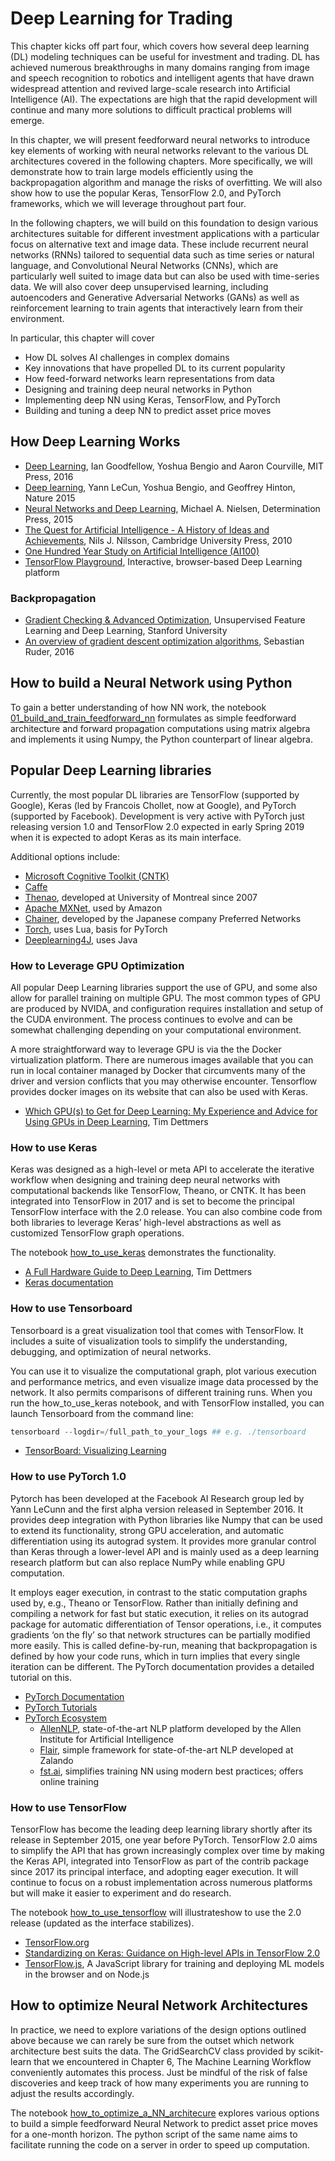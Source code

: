# Deep Learning for Trading

This chapter kicks off part four, which covers how several deep learning (DL) modeling techniques can be useful for investment and trading. DL has achieved numerous breakthroughs in many domains ranging from image and speech recognition to robotics and intelligent agents that have drawn widespread attention and revived large-scale research into Artificial Intelligence (AI). The expectations are high that the rapid development will continue and many more solutions to difficult practical problems will emerge.

In this chapter, we will present feedforward neural networks to introduce key elements of working with neural networks relevant to the various DL architectures covered in the following chapters. More specifically, we will demonstrate how to train large models efficiently using the backpropagation algorithm and manage the risks of overfitting. We will also show how to use the popular Keras, TensorFlow 2.0, and PyTorch frameworks, which we will leverage throughout part four.

In the following chapters, we will build on this foundation to design various architectures suitable for different investment applications with a particular focus on alternative text and image data. These include recurrent neural networks (RNNs) tailored to sequential data such as time series or natural language, and Convolutional Neural Networks (CNNs), which are particularly well suited to image data but can also be used with time-series data. We will also cover deep unsupervised learning, including autoencoders and Generative Adversarial Networks (GANs) as well as reinforcement learning to train agents that interactively learn from their environment.

In particular, this chapter will cover
- How DL solves AI challenges in complex domains
- Key innovations that have propelled DL to its current popularity
- How feed-forward networks learn representations from data
- Designing and training deep neural networks in Python
- Implementing deep NN using Keras, TensorFlow, and PyTorch
- Building and tuning a deep NN to predict asset price moves

## How Deep Learning Works

- [Deep Learning](https://www.deeplearningbook.org/), Ian Goodfellow, Yoshua Bengio and Aaron Courville, MIT Press, 2016
- [Deep learning](https://www.nature.com/articles/nature14539), Yann LeCun, Yoshua Bengio, and Geoffrey Hinton, Nature 2015
- [Neural Networks and Deep Learning](http://neuralnetworksanddeeplearning.com/), Michael A. Nielsen, Determination Press, 2015
- [The Quest for Artificial Intelligence - A History of Ideas and Achievements](https://ai.stanford.edu/~nilsson/QAI/qai.pdf), Nils J. Nilsson, Cambridge University Press, 2010
- [One Hundred Year Study on Artificial Intelligence (AI100)](https://ai100.stanford.edu/)
- [TensorFlow Playground](http://playground.tensorflow.org/#activation=tanh&batchSize=10&dataset=circle&regDataset=reg-plane&learningRate=0.03&regularizationRate=0&noise=0&networkShape=4,2&seed=0.71056&showTestData=false&discretize=false&percTrainData=50&x=true&y=true&xTimesY=false&xSquared=false&ySquared=false&cosX=false&sinX=false&cosY=false&sinY=false&collectStats=false&problem=classification&initZero=false&hideText=false), Interactive, browser-based Deep Learning platform


### Backpropagation

- [Gradient Checking & Advanced Optimization](http://ufldl.stanford.edu/wiki/index.php/Gradient_checking_and_advanced_optimization), Unsupervised Feature Learning and Deep Learning, Stanford University
- [An overview of gradient descent optimization algorithms](http://ruder.io/optimizing-gradient-descent/index.html#momentum), Sebastian Ruder, 2016

## How to build a Neural Network using Python

To gain a better understanding of how NN work, the notebook [01_build_and_train_feedforward_nn](build_and_train_feedforward_nn.ipynb) formulates as simple feedforward architecture and forward propagation computations using matrix algebra and implements it using Numpy, the Python counterpart of linear algebra.


## Popular Deep Learning libraries

Currently, the most popular DL libraries are TensorFlow (supported by Google), Keras (led by Francois Chollet, now at Google), and PyTorch (supported by Facebook). Development is very active with PyTorch just releasing version 1.0 and TensorFlow 2.0 expected in early Spring 2019 when it is expected to adopt Keras as its main interface.

Additional options include:

- [Microsoft Cognitive Toolkit (CNTK)](https://github.com/Microsoft/CNTK)
- [Caffe](http://caffe.berkeleyvision.org/)
- [Thenao](http://www.deeplearning.net/software/theano/), developed at University of Montreal since 2007
- [Apache MXNet](https://mxnet.apache.org/), used by Amazon
- [Chainer](https://chainer.org/), developed by the Japanese company Preferred Networks
- [Torch](http://torch.ch/), uses Lua, basis for PyTorch
- [Deeplearning4J](https://deeplearning4j.org/), uses Java

### How to Leverage GPU Optimization

All popular Deep Learning libraries support the use of GPU, and some also allow for parallel training on multiple GPU. The most common types of GPU are produced by NVIDA, and configuration requires installation and setup of the CUDA environment. The process continues to evolve and can be somewhat challenging depending on your computational environment. 

A more straightforward way to leverage GPU is via the the Docker virtualization platform. There are numerous images available that you can run in local container managed by Docker that circumvents many of the driver and version conflicts that you may otherwise encounter. Tensorflow provides docker images on its website that can also be used with Keras. 

- [Which GPU(s) to Get for Deep Learning: My Experience and Advice for Using GPUs in Deep Learning](http://timdettmers.com/2018/11/05/which-gpu-for-deep-learning/), Tim Dettmers

### How to use Keras

Keras was designed as a high-level or meta API to accelerate the iterative workflow when designing and training deep neural networks with computational backends like TensorFlow, Theano, or CNTK. It has been integrated into TensorFlow in 2017 and is set to become the principal TensorFlow interface with the 2.0 release. You can also combine code from both libraries to leverage Keras’ high-level abstractions as well as customized TensorFlow graph operations.

The notebook [how_to_use_keras](02_how_to_use_keras.ipynb) demonstrates the functionality.

- [A Full Hardware Guide to Deep Learning](http://timdettmers.com/2018/12/16/deep-learning-hardware-guide/), Tim Dettmers
- [Keras documentation](https://keras.io/)

### How to use Tensorboard

Tensorboard is a great visualization tool that comes with TensorFlow. It includes a suite of visualization tools to simplify the understanding, debugging, and optimization of neural networks.

You can use it to visualize the computational graph, plot various execution and performance metrics, and even visualize image data processed by the network. It also permits comparisons of different training runs.
When you run the how_to_use_keras notebook, and with TensorFlow installed, you can launch Tensorboard from the command line:

```python
tensorboard --logdir=/full_path_to_your_logs ## e.g. ./tensorboard
```

- [TensorBoard: Visualizing Learning](https://www.tensorflow.org/guide/summaries_and_tensorboard)

### How to use PyTorch 1.0

Pytorch has been developed at the Facebook AI Research group led by Yann LeCunn and the first alpha version released in September 2016. It provides deep integration with Python libraries like Numpy that can be used to extend its functionality, strong GPU acceleration, and automatic differentiation using its autograd system. It provides more granular control than Keras through a lower-level API and is mainly used as a deep learning research platform but can also replace NumPy while enabling GPU computation.

It employs eager execution, in contrast to the static computation graphs used by, e.g., Theano or TensorFlow. Rather than initially defining and compiling a network for fast but static execution, it relies on its autograd package for automatic differentiation of Tensor operations, i.e., it computes gradients ‘on the fly’ so that network structures can be partially modified more easily. This is called define-by-run, meaning that backpropagation is defined by how your code runs, which in turn implies that every single iteration can be different. The PyTorch documentation provides a detailed tutorial on this.

- [PyTorch Documentation](https://pytorch.org/docs)
- [PyTorch Tutorials](https://pytorch.org/tutorials)
- [PyTorch Ecosystem](https://pytorch.org/ecosystem)
    - [AllenNLP](https://allennlp.org/), state-of-the-art NLP platform developed by the Allen Institute for Artificial Intelligence
    - [Flair](https://github.com/zalandoresearch/flair),  simple framework for state-of-the-art NLP developed at Zalando
    - [fst.ai](http://www.fast.ai/), simplifies training NN using modern best practices; offers online training

### How to use TensorFlow

TensorFlow has become the leading deep learning library shortly after its release in September 2015, one year before PyTorch. TensorFlow 2.0 aims to simplify the API that has grown increasingly complex over time by making the Keras API, integrated into TensorFlow as part of the contrib package since 2017 its principal interface, and adopting eager execution. It will continue to focus on a robust implementation across numerous platforms but will make it easier to experiment and do research.

The notebook [how_to_use_tensorflow](04_how_to_use_tensorflow.ipynb) will  illustrateshow to use the 2.0 release (updated as the interface stabilizes).

- [TensorFlow.org](https://www.tensorflow.org/)
- [Standardizing on Keras: Guidance on High-level APIs in TensorFlow 2.0](https://medium.com/tensorflow/standardizing-on-keras-guidance-on-high-level-apis-in-tensorflow-2-0-bad2b04c819a)
- [TensorFlow.js](https://js.tensorflow.org/), A JavaScript library for training and deploying ML models in the browser and on Node.js

## How to optimize Neural Network Architectures

In practice, we need to explore variations of the design options outlined above because we can rarely be sure from the outset which network architecture best suits the data.
The GridSearchCV class provided by scikit-learn that we encountered in Chapter 6, The Machine Learning Workflow conveniently automates this process. Just be mindful of the risk of false discoveries and keep track of how many experiments you are running to adjust the results accordingly.

The notebook [how_to_optimize_a_NN_architecure](04_how_to_use_tensorflow.ipynb) explores various options to build a simple feedforward Neural Network to predict asset price moves for a one-month horizon. The python script of the same name aims to facilitate running the code on a server in order to speed up computation.
